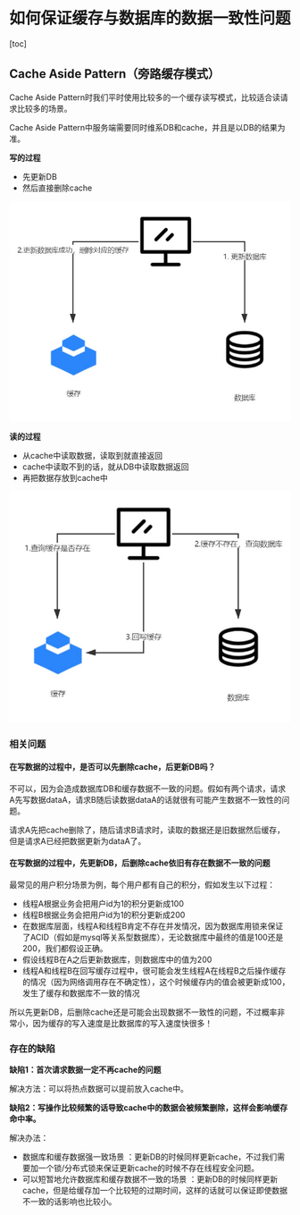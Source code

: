 # 如何保证缓存与数据库的数据一致性问题

[toc]

## Cache Aside Pattern（旁路缓存模式）

Cache Aside Pattern时我们平时使用比较多的一个缓存读写模式，比较适合读请求比较多的场景。

Cache Aside Pattern中服务端需要同时维系DB和cache，并且是以DB的结果为准。

**写的过程**

* 先更新DB
* 然后直接删除cache

![](../image/旁路缓存模式写.jpeg)

**读的过程**

* 从cache中读取数据，读取到就直接返回
* cache中读取不到的话，就从DB中读取数据返回
* 再把数据存放到cache中

![](../image/旁路缓存模式读.jpeg)

### 相关问题

#### 在写数据的过程中，是否可以先删除cache，后更新DB吗？

不可以，因为会造成数据库DB和缓存数据不一致的问题。假如有两个请求，请求A先写数据dataA，请求B随后读数据dataA的话就很有可能产生数据不一致性的问题。

请求A先把cache删除了，随后请求B请求时，读取的数据还是旧数据然后缓存，但是请求A已经把数据更新为dataA了。

#### 在写数据的过程中，先更新DB，后删除cache依旧有存在数据不一致的问题

最常见的用户积分场景为例，每个用户都有自己的积分，假如发生以下过程：

- 线程A根据业务会把用户id为1的积分更新成100
- 线程B根据业务会把用户id为1的积分更新成200
- 在数据库层面，线程A和线程B肯定不存在并发情况，因为数据库用锁来保证了ACID（假如是mysql等关系型数据库），无论数据库中最终的值是100还是200，我们都假设正确。
- 假设线程B在A之后更新数据库，则数据库中的值为200
- 线程A和线程B在回写缓存过程中，很可能会发生线程A在线程B之后操作缓存的情况（因为网络调用存在不确定性），这个时候缓存内的值会被更新成100，发生了缓存和数据库不一致的情况

所以先更新DB，后删除cache还是可能会出现数据不一致性的问题，不过概率非常小，因为缓存的写入速度是比数据库的写入速度快很多！

### 存在的缺陷

**缺陷1：首次请求数据一定不再cache的问题**

解决方法：可以将热点数据可以提前放入cache中。

**缺陷2：写操作比较频繁的话导致cache中的数据会被频繁删除，这样会影响缓存命中率。**

解决办法：

- 数据库和缓存数据强一致场景 ：更新DB的时候同样更新cache，不过我们需要加一个锁/分布式锁来保证更新cache的时候不存在线程安全问题。
- 可以短暂地允许数据库和缓存数据不一致的场景 ：更新DB的时候同样更新cache，但是给缓存加一个比较短的过期时间，这样的话就可以保证即使数据不一致的话影响也比较小。
